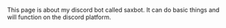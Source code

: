 This page is about my discord bot called saxbot.
It can do basic things and will function on the discord platform.
